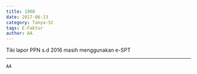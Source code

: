 ```yaml
---
title: 1908
date: 2017-06-13
category: Tanya-SC
tags: E-Faktur
author: AA
---
```


Tiki lapor PPN s.d 2016 masih menggunakan e-SPT

---



`AA`
